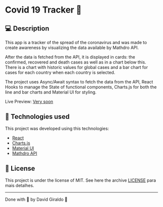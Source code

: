 # Covid 19 Tracker :notebook:

## :computer: Description

This app is a tracker of the spread of the coronavirus and was made to create awareness by visualizing the data available by Mathdro API.

After the data is fetched from the API, it is displayed in cards: the confirmed, recovered and death cases as well as in a chart below this. There is a chart with historic values for global cases and a bar chart for cases for each country when each country is selected.

The project uses Async/Await syntax to fetch the data from the API, React Hooks to manage the State of functional components, Charts.js for both the line and bar charts and Material UI for styling.

Live Preview: [Very soon](https://google.com/)


## :space_invader: Technologies used
This project was developed using this technologies:
- [React](https://reactjs.org/)
- [Charts.js](https://www.chartjs.org/)
- [Material UI](https://material-ui.com/)
- [Mathdro API](https://covid19.mathdro.id/api)

## :memo: License

This project is under the license of MIT. See here the archive [LICENSE](LICENSE.md) para mais detalhes.

---

Done with :purple_heart: by David Giraldo :wave:
